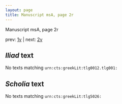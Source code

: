 ```yaml
---
layout: page
title: Manuscript msA, page 2r
---
```


Manuscript msA, page 2r

prev:  [1v](../1v) | next:  [2v](../2v)

## *Iliad* text

No texts matching `urn:cts:greekLit:tlg0012.tlg001:`

## *Scholia* text

No texts matching `urn:cts:greekLit:tlg5026:`